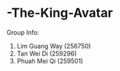 # -The-King-Avatar

Group Info:
1. Lim Guang Way (256750)
2. Tan Wei Di (259296)
3. Phuah Mei Qi (259501)
